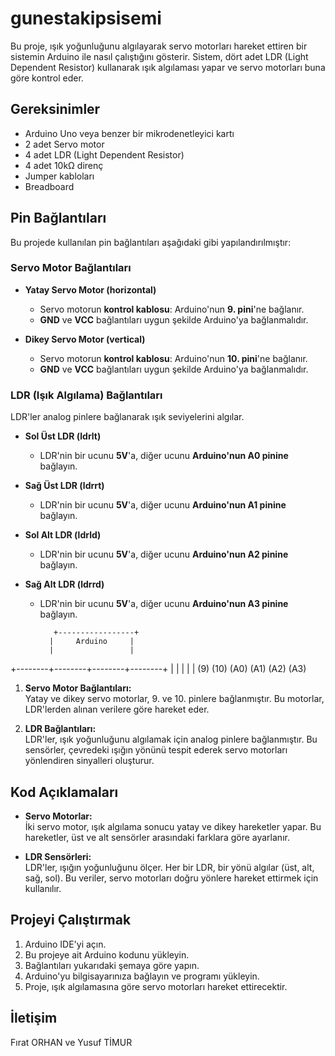 # gunestakipsisemi
Bu proje, ışık yoğunluğunu algılayarak servo motorları hareket ettiren bir sistemin Arduino ile nasıl çalıştığını gösterir. Sistem, dört adet LDR (Light Dependent Resistor) kullanarak ışık algılaması yapar ve servo motorları buna göre kontrol eder.

## Gereksinimler

- Arduino Uno veya benzer bir mikrodenetleyici kartı
- 2 adet Servo motor
- 4 adet LDR (Light Dependent Resistor)
- 4 adet 10kΩ direnç
- Jumper kabloları
- Breadboard

## Pin Bağlantıları

Bu projede kullanılan pin bağlantıları aşağıdaki gibi yapılandırılmıştır:

### Servo Motor Bağlantıları
- **Yatay Servo Motor (horizontal)**  
  - Servo motorun **kontrol kablosu**: Arduino'nun **9. pini**'ne bağlanır.
  - **GND** ve **VCC** bağlantıları uygun şekilde Arduino'ya bağlanmalıdır.

- **Dikey Servo Motor (vertical)**  
  - Servo motorun **kontrol kablosu**: Arduino'nun **10. pini**'ne bağlanır.
  - **GND** ve **VCC** bağlantıları uygun şekilde Arduino'ya bağlanmalıdır.

### LDR (Işık Algılama) Bağlantıları
LDR'ler analog pinlere bağlanarak ışık seviyelerini algılar.

- **Sol Üst LDR (ldrlt)**  
  - LDR'nin bir ucunu **5V**'a, diğer ucunu **Arduino'nun A0 pinine** bağlayın.

- **Sağ Üst LDR (ldrrt)**  
  - LDR'nin bir ucunu **5V**'a, diğer ucunu **Arduino'nun A1 pinine** bağlayın.

- **Sol Alt LDR (ldrld)**  
  - LDR'nin bir ucunu **5V**'a, diğer ucunu **Arduino'nun A2 pinine** bağlayın.

- **Sağ Alt LDR (ldrrd)**  
  - LDR'nin bir ucunu **5V**'a, diğer ucunu **Arduino'nun A3 pinine** bağlayın.

           +-----------------+
          |     Arduino     |
          |                 |
 +--------+--------+--------+--------+
 |        |        |        |        |
(9)      (10)      (A0)     (A1)     (A2)     (A3)

1. **Servo Motor Bağlantıları:**  
   Yatay ve dikey servo motorlar, 9. ve 10. pinlere bağlanmıştır. Bu motorlar, LDR'lerden alınan verilere göre hareket eder.

2. **LDR Bağlantıları:**  
   LDR'ler, ışık yoğunluğunu algılamak için analog pinlere bağlanmıştır. Bu sensörler, çevredeki ışığın yönünü tespit ederek servo motorları yönlendiren sinyalleri oluşturur.

## Kod Açıklamaları

- **Servo Motorlar:**  
  İki servo motor, ışık algılama sonucu yatay ve dikey hareketler yapar. Bu hareketler, üst ve alt sensörler arasındaki farklara göre ayarlanır.

- **LDR Sensörleri:**  
  LDR'ler, ışığın yoğunluğunu ölçer. Her bir LDR, bir yönü algılar (üst, alt, sağ, sol). Bu veriler, servo motorları doğru yönlere hareket ettirmek için kullanılır.

## Projeyi Çalıştırmak

1. Arduino IDE'yi açın.
2. Bu projeye ait Arduino kodunu yükleyin.
3. Bağlantıları yukarıdaki şemaya göre yapın.
4. Arduino'yu bilgisayarınıza bağlayın ve programı yükleyin.
5. Proje, ışık algılamasına göre servo motorları hareket ettirecektir.

## İletişim
Fırat ORHAN ve Yusuf TİMUR


